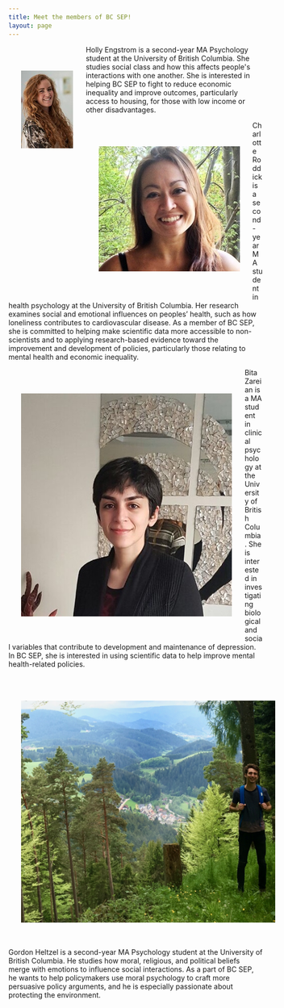```yaml
---
title: Meet the members of BC SEP!
layout: page
---
```


<div>
    <div>
        <img src="/assets/holly.jpg" style="float:left; padding:10% 5%;"/>
    <p>Holly Engstrom is a second-year MA Psychology student at the University of British Columbia. She studies social class and how this affects people's interactions with one another. She is interested in helping BC SEP to fight to reduce economic inequality and improve outcomes, particularly access to housing, for those with low income or other disadvantages.
    </div>
    
</div>
     <div>
        <img src="/assets/charlotte_photo.jpg" style="float:left; padding:10% 5%;"/>
    <p>Charlotte Roddick is a second-year MA student in health psychology at the University of British Columbia. Her research examines social and emotional influences on peoples’ health, such as how loneliness contributes to cardiovascular disease. As a member of BC SEP, she is committed to helping make scientific data more accessible to non-scientists and to applying research-based evidence toward the improvement and development of policies, particularly those relating to mental health and economic inequality. 
</p>
    </div>  
    
</div>
     <div>
        <img src="/assets/bita_photo.jpg" style="float:left; padding:10% 5%;"/>
    <p>Bita Zareian is a MA student in clinical psychology at the University of British Columbia. She is interested in investigating biological and social variables that contribute to development and maintenance of depression. In BC SEP, she is interested in using scientific data to help improve mental health-related policies. 
</p>
    </div>
    
</div>
     <div>
        <img src="/assets/gordon_photo.png" style="float:left; padding:10% 5%;"/>
    <p>Gordon Heltzel is a second-year MA Psychology student at the University of British Columbia. He studies how moral, religious, and political beliefs merge with emotions to influence social interactions. As a part of BC SEP, he wants to help policymakers use moral psychology to craft more persuasive policy arguments, and he is especially passionate about protecting the environment. 
</p>
    </div>
